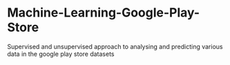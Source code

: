 # Machine-Learning-Google-Play-Store
Supervised and unsupervised approach to analysing and predicting various data in the google play store datasets
